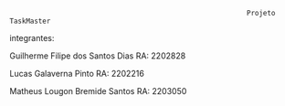                                                               Projeto TaskMaster
integrantes:

Guilherme Filipe dos Santos Dias RA: 2202828

Lucas Galaverna Pinto RA: 2202216 

Matheus Lougon Bremide Santos RA: 2203050

